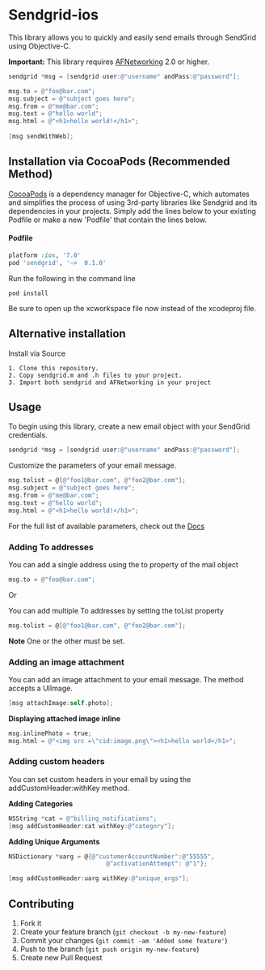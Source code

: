 # Sendgrid-ios

This library allows you to quickly and easily send emails through SendGrid using Objective-C.

**Important:** This library requires [AFNetworking](https://github.com/AFNetworking/AFNetworking/wiki/Getting-Started-with-AFNetworking) 2.0 or higher.


```objective-c
sendgrid *msg = [sendgrid user:@"username" andPass:@"password"];   

msg.to = @"foo@bar.com";
msg.subject = @"subject goes here";
msg.from = @"me@bar.com";
msg.text = @"hello world";   
msg.html = @"<h1>hello world!</h1>";
    
[msg sendWithWeb];    
```

## Installation via CocoaPods (Recommended Method)
[CocoaPods](http://cocoapods.org) is a dependency manager for Objective-C, which automates and simplifies the process of using 3rd-party libraries like Sendgrid and its dependencies in your projects. Simply add the lines below to your existing Podfile or make a new 'Podfile' that contain the lines below. 

#### Podfile

```ruby
platform :ios, '7.0'
pod 'sendgrid', '~>  0.1.0'
```

Run the following in the command line
```
pod install
```

Be sure to open up the xcworkspace file now instead of the xcodeproj file. 

## Alternative installation
Install via Source

    1. Clone this repository.
    2. Copy sendgrid.m and .h files to your project.
    3. Import both sendgrid and AFNetworking in your project

## Usage

To begin using this library, create a new email object with your SendGrid credentials.
```objective-c
sendgrid *msg = [sendgrid user:@"username" andPass:@"password"];
```

Customize the parameters of your email message.
```objective-c
msg.tolist = @[@"foo1@bar.com", @"foo2@bar.com"];
msg.subject = @"subject goes here";
msg.from = @"me@bar.com";
msg.text = @"hello world";   
msg.html = @"<h1>hello world!</h1>";
```
For the full list of available parameters, check out the [Docs](http://sendgrid.com/docs/API_Reference/Web_API/mail.html)

### Adding To addresses

You can add a single address using the to property of the mail object

```objective-c
msg.to = @"foo@bar.com";
```

Or

You can add multiple To addresses by setting the toList property

```objective-c
msg.tolist = @[@"foo1@bar.com", @"foo2@bar.com"];
```
**Note** One or the other must be set.

### Adding an image attachment
You can add an image attachment to your email message. The method accepts a UIImage. 

```objective-c
[msg attachImage:self.photo];
```

**Displaying attached image inline**
```objective-c
msg.inlinePhoto = true;
msg.html = @"<img src =\"cid:image.png\"><h1>hello world</h1>";
```

### Adding custom headers

You can set custom headers in your email by using the addCustomHeader:withKey method. 

**Adding Categories**
```objective-c
NSString *cat = @"billing_notifications";
[msg addCustomHeader:cat withKey:@"category"];
```

**Adding Unique Arguments**
```objective-c
NSDictionary *uarg = @{@"customerAccountNumber":@"55555",
                           @"activationAttempt": @"1"};

[msg addCustomHeader:uarg withKey:@"unique_args"];
```

## Contributing

1. Fork it
2. Create your feature branch (`git checkout -b my-new-feature`)
3. Commit your changes (`git commit -am 'Added some feature'`)
4. Push to the branch (`git push origin my-new-feature`)
5. Create new Pull Request


